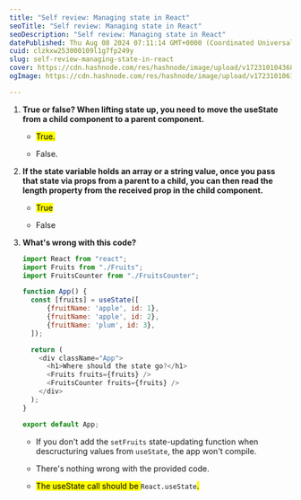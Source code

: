 ```yaml
---
title: "Self review: Managing state in React"
seoTitle: "Self review: Managing state in React"
seoDescription: "Self review: Managing state in React"
datePublished: Thu Aug 08 2024 07:11:14 GMT+0000 (Coordinated Universal Time)
cuid: clzkxw253000109l1g7fp249y
slug: self-review-managing-state-in-react
cover: https://cdn.hashnode.com/res/hashnode/image/upload/v1723101043689/fa1f8c00-7e49-40cc-b44c-9cc51716e440.png
ogImage: https://cdn.hashnode.com/res/hashnode/image/upload/v1723101061129/43895a38-9b76-452e-8760-76b03f148ab3.png

---
```


1. **True or false? When lifting state up, you need to move the useState from a child component to a parent component.**
    
    * <mark>True.</mark>
        
    * False.
        
2. **If the state variable holds an array or a string value, once you pass that state via props from a parent to a child, you can then read the length property from the received prop in the child component.**
    
    * <mark>True</mark>
        
    * False
        
3. **What's wrong with this code?**
    
    ```javascript
    import React from "react";
    import Fruits from "./Fruits";
    import FruitsCounter from "./FruitsCounter";
    
    function App() {
      const [fruits] = useState([
          {fruitName: 'apple', id: 1},
          {fruitName: 'apple', id: 2},
          {fruitName: 'plum', id: 3},
      ]);
    
      return (
        <div className="App">
          <h1>Where should the state go?</h1>
          <Fruits fruits={fruits} />
          <FruitsCounter fruits={fruits} />
        </div>
      );
    }
    
    export default App;
    ```
    
    * If you don't add the `setFruits` state-updating function when descructuring values from `useState`, the app won't compile.
        
    * There's nothing wrong with the provided code.
        
    * <mark>The useState call should be </mark> `React.useState`<mark>.</mark>